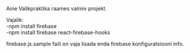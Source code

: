 Aine Valikpraktika raames valmiv projekt.  

Vajalik:  
-npm install firebase  
-npm install firebase react-firebase-hooks  

firebase.js.sample faili on vaja lisada enda firebase konfiguratsiooni info.
